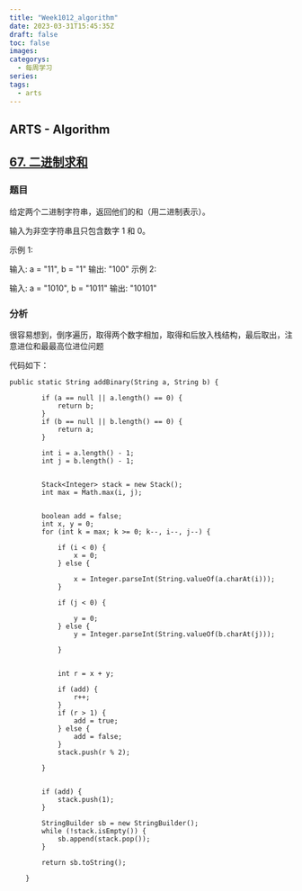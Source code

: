 ```yaml
---
title: "Week1012_algorithm"
date: 2023-03-31T15:45:35Z
draft: false 
toc: false
images:
categorys:
  - 每周学习
series:
tags:
  - arts 
---
```


## ARTS - Algorithm
## [67. 二进制求和](https://leetcode-cn.com/problems/add-binary/description/)

### 题目
给定两个二进制字符串，返回他们的和（用二进制表示）。

输入为非空字符串且只包含数字 1 和 0。

示例 1:

输入: a = "11", b = "1"
输出: "100"
示例 2:

输入: a = "1010", b = "1011"
输出: "10101"

### 分析
很容易想到，倒序遍历，取得两个数字相加，取得和后放入栈结构，最后取出，注意进位和最最高位进位问题

代码如下：

```
public static String addBinary(String a, String b) {

        if (a == null || a.length() == 0) {
            return b;
        }
        if (b == null || b.length() == 0) {
            return a;
        }

        int i = a.length() - 1;
        int j = b.length() - 1;


        Stack<Integer> stack = new Stack();
        int max = Math.max(i, j);


        boolean add = false;
        int x, y = 0;
        for (int k = max; k >= 0; k--, i--, j--) {

            if (i < 0) {
                x = 0;
            } else {

                x = Integer.parseInt(String.valueOf(a.charAt(i)));
            }

            if (j < 0) {

                y = 0;
            } else {
                y = Integer.parseInt(String.valueOf(b.charAt(j)));

            }


            int r = x + y;

            if (add) {
                r++;
            }
            if (r > 1) {
                add = true;
            } else {
                add = false;
            }
            stack.push(r % 2);

        }


        if (add) {
            stack.push(1);
        }

        StringBuilder sb = new StringBuilder();
        while (!stack.isEmpty()) {
            sb.append(stack.pop());
        }

        return sb.toString();

    }

```

